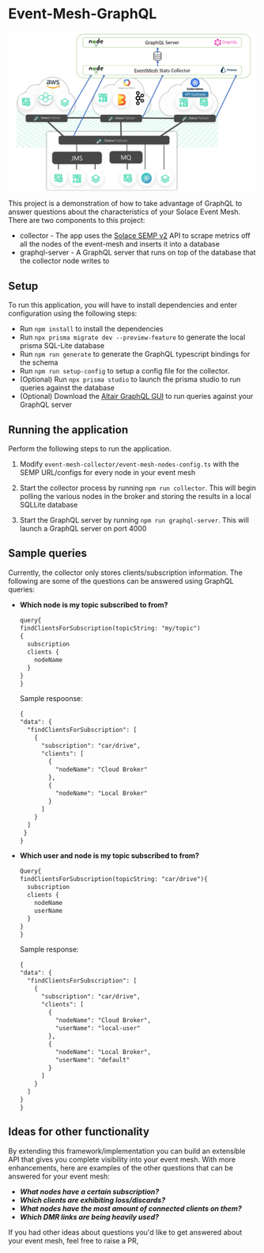 # Event-Mesh-GraphQL

![Event-Mesh-GraphQL](architecture.png)

This project is a demonstration of how to take advantage of GraphQL to answer questions about the characteristics of your Solace Event Mesh. There are two components to this project:

  * collector - The app uses the [Solace SEMP  v2](https://docs.solace.com/API-Developer-Online-Ref-Documentation/swagger-ui/action/index.html) API to scrape metrics off all the nodes of the event-mesh and inserts it into a database
  * graphql-server - A GraphQL server that runs on top of the database that the collector node writes to

## Setup

To run this application, you will have to install dependencies and enter configuration using the following steps:

* Run `npm install` to install the dependencies
* Run `npx prisma migrate dev --preview-feature` to generate the local prisma SQL-Lite database
* Run `npm run generate` to generate the GraphQL typescript bindings for the schema
* Run `npm run setup-config` to setup a config file for the collector.  
* (Optional) Run `npx prisma studio` to launch the prisma studio to run queries against the database
* (Optional) Download the [Altair GraphQL GUI](https://altair.sirmuel.design/) to run queries against your GraphQL server


## Running the application

Perform the following steps to run the application.

1. Modify `event-mesh-collector/event-mesh-nodes-config.ts` with the SEMP URL/configs for every node in your event mesh

2. Start the collector process by running `npm run collector`. This will begin polling the various nodes in the broker and storing the results in a local SQLLite database

3. Start the GraphQL server by running `npm run graphql-server`. This will launch a GraphQL server on port 4000

## Sample queries

Currently, the collector only stores clients/subscription information. The following are some of the questions can be answered using GraphQL queries:


* **Which node is my topic subscribed to from?** 
  ```
  query{
  findClientsForSubscription(topicString: "my/topic")
  {
    subscription
    clients {
      nodeName
    }
  }
  }
  ```
  Sample respoonse:
  ```
  {
  "data": {
    "findClientsForSubscription": [
      {
        "subscription": "car/drive",
        "clients": [
          {
            "nodeName": "Cloud Broker"
          },
          {
            "nodeName": "Local Broker"
          }
        ]
      }
    ]
   }
  } 
  ```

* **Which user and node is my topic subscribed to from?**
  ```
  Query{
  findClientsForSubscription(topicString: "car/drive"){
    subscription
    clients {
      nodeName
      userName
    }
  }
  }
  ```
  Sample response:
  ```
  {
  "data": {
    "findClientsForSubscription": [
      {
        "subscription": "car/drive",
        "clients": [
          {
            "nodeName": "Cloud Broker",
            "userName": "local-user"
          },
          {
            "nodeName": "Local Broker",
            "userName": "default"
          }
        ]
      }
    ]
  }
  }
  ```


## Ideas for other functionality

By extending this framework/implementation you can build an extensible API that gives you complete visibility into your event mesh. With more enhancements, here are examples of the other questions that can be answered for your event mesh: 

* ***What nodes have a certain subscription?***
* ***Which clients are exhibiting loss/discards?***
* ***What nodes have the most amount of connected clients on them?***
* ***Which DMR links are being heavily used?***
  

If you had other ideas about questions you'd like to get answered about your event mesh, feel free to raise a PR,




